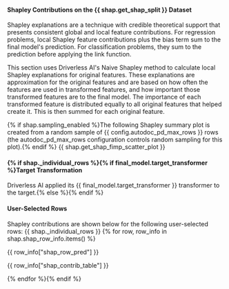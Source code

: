 #### Shapley Contributions on the {{ shap.get_shap_split }} Dataset

Shapley explanations are a technique with credible theoretical support that presents consistent global and local feature contributions. For regression problems, local Shapley feature contributions plus the bias term sum to the final model's prediction. For classification problems, they sum to the prediction before applying the link function.

This section uses Driverless AI's Naive Shapley method to calculate local Shapley explanations for original features. These explanations are approximation for the original features and are based on how often the features are used in transformed features, and how important those transformed features are to the final model. The importance of each transformed feature is distributed equally to all original features that helped create it. This is then summed for each original feature.

{% if shap.sampling_enabled %}The following Shapley summary plot is created from a random sample of {{ config.autodoc_pd_max_rows }} rows (the autodoc_pd_max_rows configuration controls random sampling for this plot).{% endif %}
{{ shap.get_shap_fimp_scatter_plot }}

#### {% if shap._individual_rows %}{% if final_model.target_transformer %}Target Transformation

Driverless AI applied its {{ final_model.target_transformer }} transformer to the target.{% else %}{% endif %}

#### User-Selected Rows

Shapley contributions are shown below for the following user-selected rows: {{ shap._individual_rows }} 
{% for row, row_info in shap.shap_row_info.items() %}

{{ row_info["shap_row_pred"] }}

{{ row_info["shap_contrib_table"] }}

{% endfor %}{% endif %}
